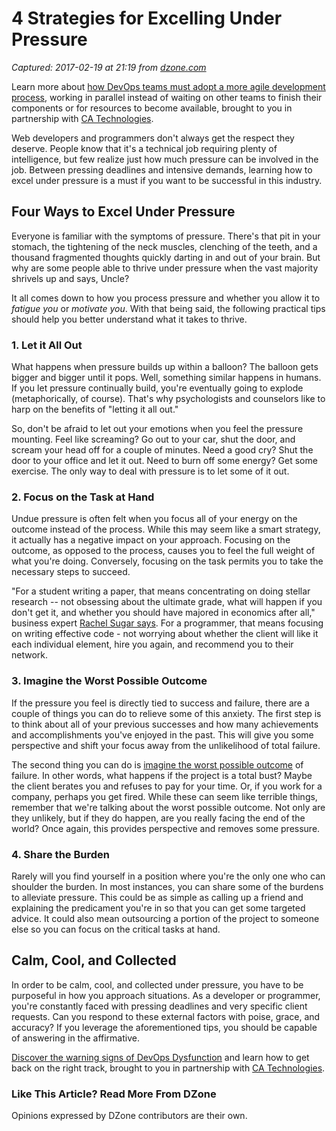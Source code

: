 # 4 Strategies for Excelling Under Pressure

_Captured: 2017-02-19 at 21:19 from [dzone.com](https://dzone.com/articles/4-strategies-for-excelling-under-pressure?oid=twitter&utm_content=buffer360a5&utm_medium=social&utm_source=twitter.com&utm_campaign=buffer)_

Learn more about [how DevOps teams must adopt a more agile development process](https://dzone.com/go?i=148026&u=https%3A%2F%2Fwww.ca.com%2Fus%2Fcollateral%2Febook%2Fexploring-the-tools-that-make-agile-parallel-development-possible.register.html%3Fmrm%3D540542%26cid%3DNA-DSP-ABUS-ACM-000195-00001285-000000492%26aid%3D00702), working in parallel instead of waiting on other teams to finish their components or for resources to become available, brought to you in partnership with [CA Technologies](https://dzone.com/go?i=148026&u=https%3A%2F%2Fwww.ca.com%2Fus%2Fcollateral%2Febook%2Fexploring-the-tools-that-make-agile-parallel-development-possible.register.html%3Fmrm%3D540542%26cid%3DNA-DSP-ABUS-ACM-000195-00001285-000000492%26aid%3D00702).

Web developers and programmers don't always get the respect they deserve. People know that it's a technical job requiring plenty of intelligence, but few realize just how much pressure can be involved in the job. Between pressing deadlines and intensive demands, learning how to excel under pressure is a must if you want to be successful in this industry.

## **Four Ways to Excel Under Pressure**

Everyone is familiar with the symptoms of pressure. There's that pit in your stomach, the tightening of the neck muscles, clenching of the teeth, and a thousand fragmented thoughts quickly darting in and out of your brain. But why are some people able to thrive under pressure when the vast majority shrivels up and says, Uncle?

It all comes down to how you process pressure and whether you allow it to _fatigue you_ or _motivate you_. With that being said, the following practical tips should help you better understand what it takes to thrive.

### **1\. Let it All Out**

What happens when pressure builds up within a balloon? The balloon gets bigger and bigger until it pops. Well, something similar happens in humans. If you let pressure continually build, you're eventually going to explode (metaphorically, of course). That's why psychologists and counselors like to harp on the benefits of "letting it all out."

So, don't be afraid to let out your emotions when you feel the pressure mounting. Feel like screaming? Go out to your car, shut the door, and scream your head off for a couple of minutes. Need a good cry? Shut the door to your office and let it out. Need to burn off some energy? Get some exercise. The only way to deal with pressure is to let some of it out.

### **2\. Focus on the Task at Hand**

Undue pressure is often felt when you focus all of your energy on the outcome instead of the process. While this may seem like a smart strategy, it actually has a negative impact on your approach. Focusing on the outcome, as opposed to the process, causes you to feel the full weight of what you're doing. Conversely, focusing on the task permits you to take the necessary steps to succeed.

"For a student writing a paper, that means concentrating on doing stellar research -- not obsessing about the ultimate grade, what will happen if you don't get it, and whether you should have majored in economics after all," business expert [Rachel Sugar says](http://www.inc.com/business-insider/13-secrets-to-performing-well-under-pressure.html). For a programmer, that means focusing on writing effective code - not worrying about whether the client will like it each individual element, hire you again, and recommend you to their network.

### **3\. Imagine the Worst Possible Outcome**

If the pressure you feel is directly tied to success and failure, there are a couple of things you can do to relieve some of this anxiety. The first step is to think about all of your previous successes and how many achievements and accomplishments you've enjoyed in the past. This will give you some perspective and shift your focus away from the unlikelihood of total failure.

The second thing you can do is [imagine the worst possible outcome](https://explorable.com/e/the-worst-case-scenario) of failure. In other words, what happens if the project is a total bust? Maybe the client berates you and refuses to pay for your time. Or, if you work for a company, perhaps you get fired. While these can seem like terrible things, remember that we're talking about the worst possible outcome. Not only are they unlikely, but if they do happen, are you really facing the end of the world? Once again, this provides perspective and removes some pressure.

### **4\. Share the Burden**

Rarely will you find yourself in a position where you're the only one who can shoulder the burden. In most instances, you can share some of the burdens to alleviate pressure. This could be as simple as calling up a friend and explaining the predicament you're in so that you can get some targeted advice. It could also mean outsourcing a portion of the project to someone else so you can focus on the critical tasks at hand.

## **Calm, Cool, and Collected**

In order to be calm, cool, and collected under pressure, you have to be purposeful in how you approach situations. As a developer or programmer, you're constantly faced with pressing deadlines and very specific client requests. Can you respond to these external factors with poise, grace, and accuracy? If you leverage the aforementioned tips, you should be capable of answering in the affirmative.

[Discover the warning signs of DevOps Dysfunction](https://dzone.com/go?i=148027&u=http%3A%2F%2Ftransform.ca.com%2Fpragmatic-guide-to-devops.html%3Fmrm%3D540542%26cid%3DNA-DSP-ABUS-ACM-000195-00001286-000000493%26aid%3D00702) and learn how to get back on the right track, brought to you in partnership with [CA Technologies](https://dzone.com/go?i=148027&u=http%3A%2F%2Ftransform.ca.com%2Fpragmatic-guide-to-devops.html%3Fmrm%3D540542%26cid%3DNA-DSP-ABUS-ACM-000195-00001286-000000493%26aid%3D00702).

### Like This Article? Read More From DZone

Opinions expressed by DZone contributors are their own.
